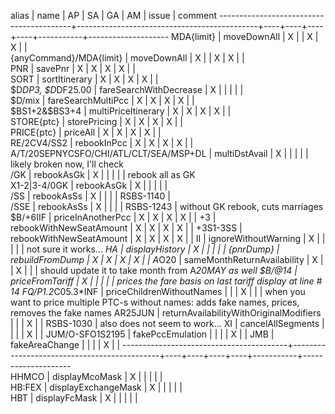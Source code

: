 
alias                                    |   name                                      | AP | SA | GA | AM | issue     | comment
-----------------------------------------+---------------------------------------------+----+----+----+----+-----------+--------------------
MDA{limit}                               |   moveDownAll                               | X  |    | X  | X  |           |                         
{anyCommand}/MDA{limit}                  |   moveDownAll                               | X  |    | X  | X  |           |                         
PNR                                      |   savePnr                                   | X  | X  | X  | X  |           |                         
SORT                                     |   sortItinerary                             | X  | X  | X  | X  |           |                         
$D*DP3, $D*DF25.00                       |   fareSearchWithDecrease                    | X  |    |    |    |           |                          
$D/mix                                   |   fareSearchMultiPcc                        | X  | X  | X  | X  |           |                         
$BS1+2&$BS3+4                            |   multiPriceItinerary                       | X  | X  | X  | X  |           |                         
STORE{ptc}                               |   storePricing                              | X  | X  | X  | X  |           |                         
PRICE{ptc}                               |   priceAll                                  | X  | X  | X  | X  |           |                         
RE/2CV4/SS2                              |   rebookInPcc                               | X  | X  | X  | X  |           |                          
A/T/20SEPNYCSFO/CHI/ATL/CLT/SEA/MSP+DL   |   multiDstAvail                             | X  |    |    |    |           | likely broken now, I'll check                          
/GK                                      |   rebookAsGk                                | X  |    |    |    |           | rebook all as GK                         
X1-2|3-4/0GK                             |   rebookAsGk                                | X  |    |    |    |           |                          
/SS                                      |   rebookAsSs                                | X  |    |    |    | RSBS-1140 |                                   
/SSE                                     |   rebookAsSs                                | X  |    |    |    | RSBS-1243 | without GK rebook, cuts marriages
$B/+6IIF                                 |   priceInAnotherPcc                         | X  | X  | X  | X  |           |
+3                                       |   rebookWithNewSeatAmount                   | X  | X  | X  | X  |           |
+3S1-3SS                                 |   rebookWithNewSeatAmount                   | X  | X  | X  | X  |           |
II                                       |   ignoreWithoutWarning                      | X  |    |    |    |           | not sure it works...
*HA                                      |   displayHistory                            | X  |    |    |    |           |
{pnrDump}                                |   rebuildFromDump                           | X  | X  | X  | X  |           |
A*O20                                    |   sameMonthReturnAvailability               | X  |    | X  |    |           | should update it to take month from A*20MAY as well
$B/@14                                   |   priceFromTariff                           | X  |    |    |    |           | prices the fare basis on last tariff display at line # 14
FQ/P1.2*C05.3*INF                        |   priceChildrenWithoutNames                 |    |    | X  |    |           | when you want to price multiple PTC-s without names: adds fake names, prices, removes the fake names
AR25JUN                                  |   returnAvailabilityWithOriginalModifiers   |    |    | X  |    | RSBS-1030 | also does not seem to work...
XI                                       |   cancelAllSegments                         |    |    |    | X  |           |
JUM/O-SFO1S2195                          |   fakePccEmulation                          |    |    |    | X  |           |
JMB                                      |   fakeAreaChange                            |    |    |    | X  |           |
-----------------------------------------+---------------------------------------------+----+----+----+----+-----------+--------------------                         
HHMCO                                    |   displayMcoMask                            | X  |    |    |    |           |                                                 
HB:FEX                                   |   displayExchangeMask                       | X  |    |    |    |           |                                                  
HBT                                      |   displayFcMask                             | X  |    |    |    |           |                                               

